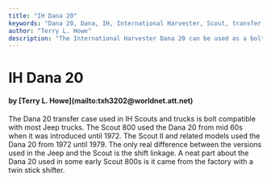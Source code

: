 ```yaml
---
title: "IH Dana 20"
keywords: "Dana 20, Dana, IH, International Harvester, Scout, transfer case, transfercase"
author: "Terry L. Howe"
description: "The International Harvester Dana 20 can be used as a bolt in replacement for the Jeep Dana 20 in most cases."
---
```


# IH Dana 20
<H4>by [Terry L. Howe](mailto:txh3202@worldnet.att.net)</H4>
The Dana 20 transfer case used in IH Scouts and trucks is bolt
compatible with most Jeep trucks.  The Scout 800 used the Dana 20
from mid 60s when it was introduced until 1972.  The Scout II and
related models used the Dana 20 from 1972 until 1979.  The only
real difference between the versions used in the Jeep and the
Scout is the shift linkage.  A neat part about the Dana 20 used
in some early Scout 800s is it came from the factory with a twin
stick shifter.